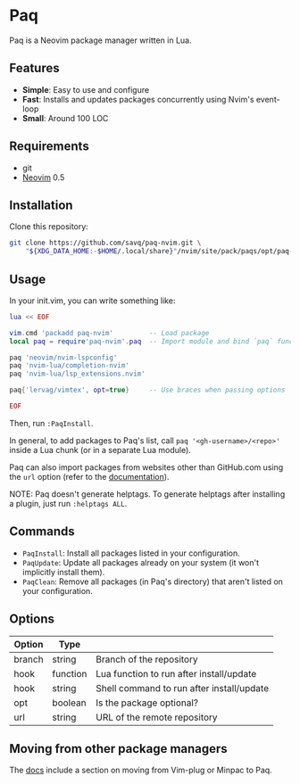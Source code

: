 # Paq

Paq is a Neovim package manager written in Lua.

## Features

- __Simple__: Easy to use and configure
- __Fast__:   Installs and updates packages concurrently using Nvim's event-loop
- __Small__:  Around 100 LOC


## Requirements

- git
- [Neovim](https://github.com/neovim/neovim) 0.5

## Installation

Clone this repository:

```sh
git clone https://github.com/savq/paq-nvim.git \
    "${XDG_DATA_HOME:-$HOME/.local/share}"/nvim/site/pack/paqs/opt/paq-nvim
```


## Usage

In your init.vim, you can write something like:

```lua
lua << EOF

vim.cmd 'packadd paq-nvim'         -- Load package
local paq = require'paq-nvim'.paq  -- Import module and bind `paq` function

paq 'neovim/nvim-lspconfig'
paq 'nvim-lua/completion-nvim'
paq 'nvim-lua/lsp_extensions.nvim'

paq{'lervag/vimtex', opt=true}     -- Use braces when passing options

EOF
```

Then, run `:PaqInstall`.

In general, to add packages to Paq's list, call `paq '<gh-username>/<repo>'`
inside a Lua chunk (or in a separate Lua module).

Paq can also import packages from websites other than GitHub.com
using the `url` option (refer to the
[documentation](https://github.com/savq/paq-nvim/tree/master/doc/paq-nvim.txt)).

NOTE: Paq doesn't generate helptags.
To generate helptags after installing a plugin, just run `:helptags ALL`.


## Commands

- `PaqInstall`: Install all packages listed in your configuration.
- `PaqUpdate`: Update all packages already on your system (it won't implicitly install them).
- `PaqClean`: Remove all packages (in Paq's directory) that aren't listed on your configuration.


## Options

| Option | Type     |                                           |
|--------|----------|-------------------------------------------|
| branch | string   | Branch of the repository                  |
| hook   | function | Lua function to run after install/update  |
| hook   | string   | Shell command to run after install/update |
| opt    | boolean  | Is the package optional?                  |
| url    | string   | URL of the remote repository              |


## Moving from other package managers

The [docs](https://github.com/savq/paq-nvim/tree/master/doc/paq-nvim.txt)
include a section on moving from Vim-plug or Minpac to Paq.
